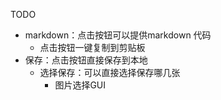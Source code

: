 TODO
- markdown：点击按钮可以提供markdown 代码
	- 点击按钮一键复制到剪贴板
- 保存：点击按钮直接保存到本地
	- 选择保存：可以直接选择保存哪几张
		- 图片选择GUI
